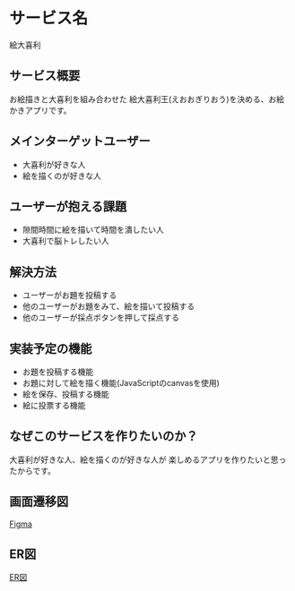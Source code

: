 # サービス名

絵大喜利

## サービス概要

お絵描きと大喜利を組み合わせた
絵大喜利王(えおおぎりおう)を決める、お絵かきアプリです。

## メインターゲットユーザー

- 大喜利が好きな人
- 絵を描くのが好きな人

## ユーザーが抱える課題

- 隙間時間に絵を描いて時間を潰したい人
- 大喜利で脳トレしたい人

## 解決方法

- ユーザーがお題を投稿する
- 他のユーザーがお題をみて、絵を描いて投稿する
- 他のユーザーが採点ボタンを押して採点する

## 実装予定の機能

- お題を投稿する機能
- お題に対して絵を描く機能(JavaScriptのcanvasを使用)
- 絵を保存、投稿する機能
- 絵に投票する機能

## なぜこのサービスを作りたいのか？

大喜利が好きな人、絵を描くのが好きな人が
楽しめるアプリを作りたいと思ったからです。

## 画面遷移図

[Figma](https://www.figma.com/file/aAxXPM848f107xeLixOhl6/%E7%B5%B5%E5%A4%A7%E5%96%9C%E5%88%A9?node-id=0%3A1)

## ER図

[ER図](https://drive.google.com/file/d/1qRpbs7ojKtIzpvN4IYvRQ39clPL0aD9l/view?usp=sharing)
